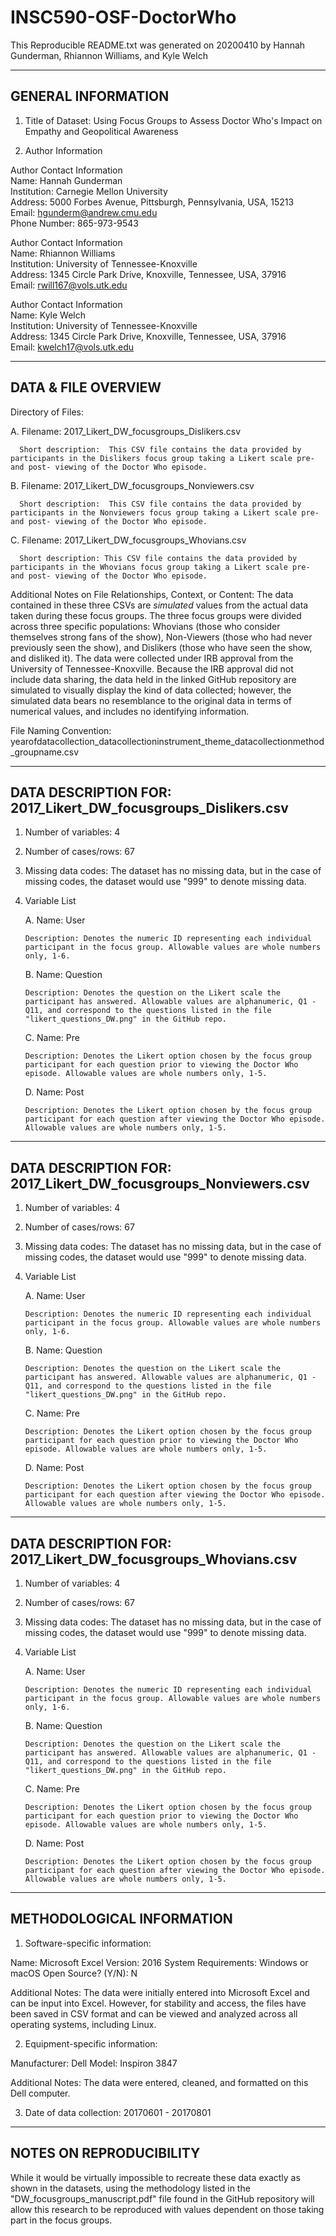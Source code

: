 # INSC590-OSF-DoctorWho

This Reproducible README.txt was generated on 20200410 by Hannah Gunderman, Rhiannon Williams, and Kyle Welch

----------------------------------------
GENERAL INFORMATION
----------------------------------------

1. Title of Dataset:  Using Focus Groups to Assess Doctor Who's Impact on Empathy and Geopolitical Awareness

2. Author Information

Author Contact Information  
    Name: Hannah Gunderman  
    Institution: Carnegie Mellon University  
    Address: 5000 Forbes Avenue, Pittsburgh, Pennsylvania, USA, 15213  
    Email: hgunderm@andrew.cmu.edu  
    Phone Number: 865-973-9543  


Author Contact Information  
    Name: Rhiannon Williams  
    Institution: University of Tennessee-Knoxville  
    Address: 1345 Circle Park Drive, Knoxville, Tennessee, USA, 37916  
    Email: rwill167@vols.utk.edu  

Author Contact Information   
    Name: Kyle Welch  
    Institution: University of Tennessee-Knoxville  
    Address: 1345 Circle Park Drive, Knoxville, Tennessee, USA, 37916  
    Email: kwelch17@vols.utk.edu  

---------------------------------------
DATA & FILE OVERVIEW
---------------------------------------

Directory of Files:

   A. Filename:  2017_Likert_DW_focusgroups_Dislikers.csv
   
      Short description:  This CSV file contains the data provided by participants in the Dislikers focus group taking a Likert scale pre- and post- viewing of the Doctor Who episode. 


   B. Filename:  2017_Likert_DW_focusgroups_Nonviewers.csv   
   
      Short description:  This CSV file contains the data provided by participants in the Nonviewers focus group taking a Likert scale pre- and post- viewing of the Doctor Who episode.     


        
   C. Filename:  2017_Likert_DW_focusgroups_Whovians.csv  
   
      Short description: This CSV file contains the data provided by participants in the Whovians focus group taking a Likert scale pre- and post- viewing of the Doctor Who episode. 


Additional Notes on File Relationships, Context, or Content:  The data contained in these three CSVs are *simulated* values from the actual data taken during these focus groups. The three focus groups were divided across three specific populations: Whovians 
(those who consider themselves strong fans of the show), Non-Viewers (those who had never previously seen the show), and Dislikers (those who have seen the show, and disliked it). The data were collected under IRB approval from the University of 
Tennessee-Knoxville. Because the IRB approval did not include data sharing, the data held in the linked GitHub repository are simulated to visually display the kind of data collected; however, the simulated data bears no resemblance to the original data in terms 
of numerical values, and includes no identifying information.

File Naming Convention: yearofdatacollection_datacollectioninstrument_theme_datacollectionmethod_groupname.csv  


----------------------------------------------------------------------------------------------------------
DATA DESCRIPTION FOR: 2017_Likert_DW_focusgroups_Dislikers.csv
----------------------------------------------------------------------------------------------------------

1. Number of variables: 4


2. Number of cases/rows: 67


3. Missing data codes: The dataset has no missing data, but in the case of missing codes, the dataset would use "999" to denote missing data. 

4. Variable List

    A. Name: User  
	
       Description: Denotes the numeric ID representing each individual participant in the focus group. Allowable values are whole numbers only, 1-6.   

    B. Name: Question  
	
       Description: Denotes the question on the Likert scale the participant has answered. Allowable values are alphanumeric, Q1 - Q11, and correspond to the questions listed in the file "likert_questions_DW.png" in the GitHub repo.  
					
	C. Name: Pre
	
       Description: Denotes the Likert option chosen by the focus group participant for each question prior to viewing the Doctor Who episode. Allowable values are whole numbers only, 1-5. 
					
	 D. Name: Post
	 
       Description: Denotes the Likert option chosen by the focus group participant for each question after viewing the Doctor Who episode. Allowable values are whole numbers only, 1-5. 
					
--------------------------------------------------------------------------------------------------------------
DATA DESCRIPTION FOR: 2017_Likert_DW_focusgroups_Nonviewers.csv 
--------------------------------------------------------------------------------------------------------------

1. Number of variables: 4


2. Number of cases/rows: 67


3. Missing data codes: The dataset has no missing data, but in the case of missing codes, the dataset would use "999" to denote missing data. 


4. Variable List

    A. Name: User
	
       Description: Denotes the numeric ID representing each individual participant in the focus group. Allowable values are whole numbers only, 1-6. 

    B. Name: Question
	
       Description: Denotes the question on the Likert scale the participant has answered. Allowable values are alphanumeric, Q1 - Q11, and correspond to the questions listed in the file "likert_questions_DW.png" in the GitHub repo. 
					
	C. Name: Pre
	
       Description: Denotes the Likert option chosen by the focus group participant for each question prior to viewing the Doctor Who episode. Allowable values are whole numbers only, 1-5. 
					
	D. Name: Post
	
       Description: Denotes the Likert option chosen by the focus group participant for each question after viewing the Doctor Who episode. Allowable values are whole numbers only, 1-5. 
					
------------------------------------------------------------------------------------------------------------
DATA DESCRIPTION FOR: 2017_Likert_DW_focusgroups_Whovians.csv  
------------------------------------------------------------------------------------------------------------

1. Number of variables: 4 


2. Number of cases/rows: 67


3. Missing data codes: The dataset has no missing data, but in the case of missing codes, the dataset would use "999" to denote missing data. 


4. Variable List

    A. Name: User
	
       Description: Denotes the numeric ID representing each individual participant in the focus group. Allowable values are whole numbers only, 1-6. 

    B. Name: Question
	
       Description: Denotes the question on the Likert scale the participant has answered. Allowable values are alphanumeric, Q1 - Q11, and correspond to the questions listed in the file "likert_questions_DW.png" in the GitHub repo. 
					
	C. Name: Pre
	
       Description: Denotes the Likert option chosen by the focus group participant for each question prior to viewing the Doctor Who episode. Allowable values are whole numbers only, 1-5. 
					
	D. Name: Post
	
       Description: Denotes the Likert option chosen by the focus group participant for each question after viewing the Doctor Who episode. Allowable values are whole numbers only, 1-5. 

-------------------------------------------------------
METHODOLOGICAL INFORMATION
-------------------------------------------------------

1. Software-specific information:

Name: Microsoft Excel
Version: 2016 
System Requirements: Windows or macOS
Open Source? (Y/N):  N

Additional Notes: The data were initially entered into Microsoft Excel and can be input into Excel. However, for stability and access, the files have been saved in CSV format and can be viewed and analyzed across all operating systems, including Linux. 


2. Equipment-specific information:

Manufacturer: Dell 
Model: Inspiron 3847

Additional Notes: The data were entered, cleaned, and formatted on this Dell computer. 


3. Date of data collection: 20170601 - 20170801

--------------------------------------------------
NOTES ON REPRODUCIBILITY 
--------------------------------------------------

While it would be virtually impossible to recreate these data exactly as shown in the datasets, using the methodology listed in the "DW_focusgroups_manuscript.pdf" file found in the GitHub repository will allow this research to be reproduced with values dependent on those taking part in the focus groups. 

